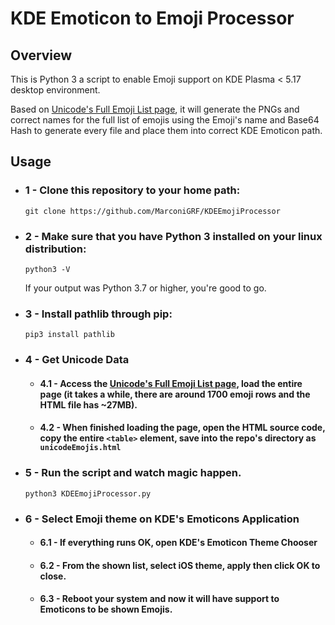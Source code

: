 # KDE Emoticon to Emoji Processor

## Overview
This is Python 3 a script to enable Emoji support on KDE Plasma < 5.17 desktop environment.

Based on [Unicode's Full Emoji List page](http://www.unicode.org/emoji/charts/full-emoji-list.html), it will generate the PNGs and correct names for the full list of emojis using the Emoji's name and Base64 Hash to generate every file and place them into correct KDE Emoticon path.

## Usage
- ### 1 - Clone this repository to **your home path**:
    ```
    git clone https://github.com/MarconiGRF/KDEEmojiProcessor
    ```

- ### 2 - Make sure that you have Python 3 installed on your linux distribution:    
    ```
    python3 -V
    ```
    If your output was Python 3.7  or higher, you're good to go.

- ### 3 - Install pathlib through pip:
    ```
    pip3 install pathlib
    ```

- ### 4 - Get Unicode Data
    - #### 4.1 - Access the [Unicode's Full Emoji List page](http://www.unicode.org/emoji/charts/full-emoji-list.html), load the entire page (it takes a while, there are around 1700 emoji rows and the HTML file has ~27MB).
    - #### 4.2 - When finished loading the page, open the HTML source code, copy the entire `<table>` element, save into the repo's directory as `unicodeEmojis.html`

- ### 5 - Run the script and watch magic happen.
    ```
    python3 KDEEmojiProcessor.py
    ```

- ### 6 - Select Emoji theme on KDE's Emoticons Application
    - #### 6.1 - If everything runs OK, open KDE's Emoticon Theme Chooser
    - #### 6.2 - From the shown list, select iOS theme, apply then click OK to close.
    - #### 6.3 - Reboot your system and now it will have support to Emoticons to be shown Emojis.
